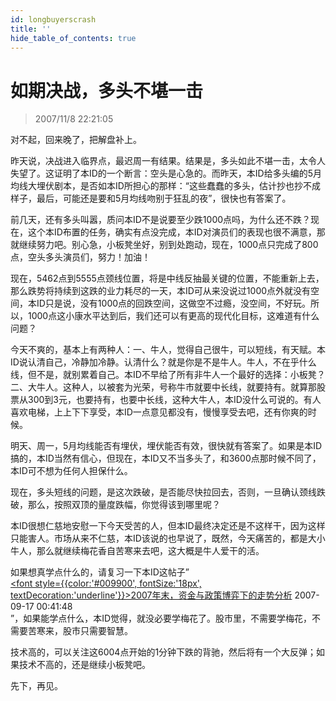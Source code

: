 ```yaml
---
id: longbuyerscrash 
title: ''
hide_table_of_contents: true
---
```


# 如期决战，多头不堪一击

> 2007/11/8 22:21:05

<div style={{color: '#009900', fontWeight: '500', fontSize: '18px'}}>

对不起，回来晚了，把解盘补上。
 
昨天说，决战进入临界点，最迟周一有结果。结果是，多头如此不堪一击，太令人失望了。这证明了本ID的一个断言：空头是心急的。而昨天，本ID给多头编的5月均线大埋伏剧本，是否如本ID所担心的那样：“这些蠢蠢的多头，估计抄也抄不成样子，最后，可能还是要和5月均线吻别于狂乱的夜”，很快也有答案了。
 
前几天，还有多头叫嚣，质问本ID不是说要至少跌1000点吗，为什么还不跌？现在，这个本ID布置的任务，确实有点没完成，本ID对演员们的表现也很不满意，那就继续努力吧。别心急，小板凳坐好，别到处跑动，现在，1000点只完成了800点，空头多头演员们，努力！加油！
 
现在，5462点到5555点颈线位置，将是中线反抽最关键的位置，不能重新上去，那么跌势将持续到这跌的业力耗尽的一天，本ID可从来没说过1000点外就没有空间，本ID只是说，没有1000点的回跌空间，这做空不过瘾，没空间，不好玩。所以，1000点这小康水平达到后，我们还可以有更高的现代化目标，这难道有什么问题？
 
今天不爽的，基本上有两种人：一、牛人，觉得自己很牛，可以短线，有天赋。本ID说认清自己，冷静加冷静。认清什么？就是你是不是牛人。牛人，不在乎什么线，但不是，就别累着自己。本ID不早给了所有非牛人一个最好的选择：小板凳？二、大牛人。这种人，以被套为光荣，号称牛市就要中长线，就要持有。就算那股票从300到3元，也要持有，也要中长线，这种大牛人，本ID没什么可说的。有人喜欢电梯，上上下下享受，本ID一点意见都没有，慢慢享受去吧，还有你爽的时候。
 
明天、周一，5月均线能否有埋伏，埋伏能否有效，很快就有答案了。如果是本ID搞的，本ID当然有信心，但现在，本ID又不当多头了，和3600点那时候不同了，本ID可不想为任何人担保什么。
 
现在，多头短线的问题，是这次跌破，是否能尽快拉回去，否则，一旦确认颈线跌破，那么，按照双顶的量度跌幅，你觉得该到哪里呢？
 
本ID很想仁慈地安慰一下今天受苦的人，但本ID最终决定还是不这样干，因为这样只能害人。市场从来不仁慈，本ID该说的也早说了，既然，今天痛苦的，都是大小牛人，那么就继续梅花香自苦寒来去吧，这大概是牛人爱干的活。
 
如果想真学点什么的，请复习一下本ID这帖子”<br/>
[<font style={{color:'#009900', fontSize:'18px', textDecoration:'underline'}}>2007年末，资金与政策博弈下的走势分析</font>](marketoflate2007) 2007-09-17 00:41:48<br/>
”，如果能学点什么，本ID觉得，就没必要学梅花了。股市里，不需要学梅花，不需要苦寒来，股市只需要智慧。
 
技术高的，可以关注这6004点开始的1分钟下跌的背驰，然后将有一个大反弹；如果技术不高的，还是继续小板凳吧。
 
先下，再见。

</div>